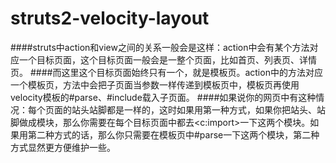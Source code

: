 struts2-velocity-layout
=======================
####struts中action和view之间的关系一般会是这样：action中会有某个方法对应一个目标页面，这个目标页面一般会是一整个页面，比如首页、列表页、详情页。
####而这里这个目标页面始终只有一个，就是模板页。action中的方法对应一个模板页，方法中会把子页面当参数一样传递到模板页中，模板页再使用velocity模板的#parse、#include载入子页面。
####如果说你的网页中有这种情况：每个页面的站头站脚都是一样的，这时如果用第一种方式，如果你把站头、站脚做成模块，那么你需要在每个目标页面中都去<c:import>一下这两个模块。如果用第二种方式的话，那么你只需要在模板页中#parse一下这两个模块，第二种方式显然更方便维护一些。
